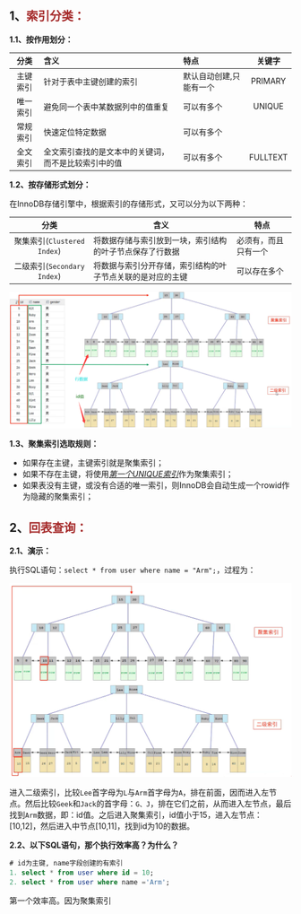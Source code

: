 ## 1、<span style="color:brown">索引分类：</span>

**1.1、按作用划分：**

|   分类   | 含义                                                 | 特点                    |  关键字  |
| :------: | :--------------------------------------------------- | :---------------------- | :------: |
| 主键索引 | 针对于表中主键创建的索引                             | 默认自动创建,只能有一个 | PRIMARY  |
| 唯一索引 | 避免同一个表中某数据列中的值重复                     | 可以有多个              |  UNIQUE  |
| 常规索引 | 快速定位特定数据                                     | 可以有多个              |          |
| 全文索引 | 全文索引查找的是文本中的关键词，而不是比较索引中的值 | 可以有多个              | FULLTEXT |

**1.2、按存储形式划分：**

在InnoDB存储引擎中，根据索引的存储形式，又可以分为以下两种：

|            分类             | 含义                                                       | 特点                 |
| :-------------------------: | ---------------------------------------------------------- | -------------------- |
| 聚集索引(`Clustered Index`) | 将数据存储与索引放到一块，索引结构的叶子节点保存了行数据   | 必须有，而且只有一个 |
| 二级索引(`Secondary Index`) | 将数据与索引分开存储，索引结构的叶子节点关联的是对应的主键 | 可以存在多个         |

<img src="https://raw.githubusercontent.com/root-bine/image/main/Typora-image/MySQL_Pro11.png" alt="image-20230305163308225" style="zoom: 50%;" />

**1.3、聚集索引选取规则：**

- 如果存在主键，主键索引就是聚集索引；
- 如果不存在主键，将使用<u>*第一个UNIQUE索引*</u>作为聚集索引；
- 如果表没有主键，或没有合适的唯一索引，则InnoDB会自动生成一个rowid作为隐藏的聚集索引；



## 2、<span style="color:brown">回表查询：</span>

**2.1、演示：**

执行SQL语句：`select * from user where name = "Arm";`，过程为：

<img src="https://raw.githubusercontent.com/root-bine/image/main/Typora-image/MySQL_Pro12.png" alt="image-20230305163613452" style="zoom: 67%;" />

​		进入二级索引，比较`Lee`首字母为`L`与`Arm`首字母为`A`，排在前面，因而进入左节点。然后比较`Geek`和`Jack`的首字母：`G、J`，排在它们之前，从而进入左节点，最后找到`Arm`数据，即：id值。之后进入聚集索引，id值小于15，进入左节点：[10,12]，然后进入中节点[10,11]，找到id为10的数据。

**2.2、以下SQL语句，那个执行效率高？为什么？**

```sql
# id为主键, name字段创建的有索引
1. select * from user where id = 10;
2. select * from user where name ='Arm';
```

第一个效率高。因为聚集索引